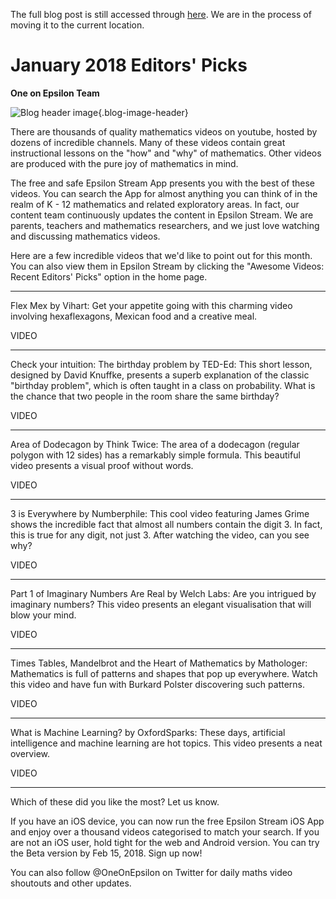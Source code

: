 The full blog post is still accessed through [here](https://www.1onepsilon.com/single-post/2018/01/19/January-2018-Editors-Picks/). We are in the process of moving it to the current location.

# January 2018 Editors' Picks

**One on Epsilon Team**

![Blog header image](https://es-app.com/assets/cn3zh2.jpg){.blog-image-header}

There are thousands of quality mathematics videos on youtube, hosted by dozens of incredible channels. Many of these videos contain great instructional lessons on the "how" and "why" of mathematics. Other videos are produced with the pure joy of mathematics in mind. 

 

The free and safe Epsilon Stream App presents you with the best of these videos. You can search the App for almost anything you can think of in the realm of K - 12 mathematics and related exploratory areas. In fact, our content team continuously updates the content in Epsilon Stream. We are parents, teachers and mathematics researchers, and we just love watching and discussing mathematics videos.

 

Here are a few incredible videos that we'd like to point out for this month. You can also view them in Epsilon Stream by clicking the "Awesome Videos: Recent Editors' Picks" option in the home page.

---

Flex Mex by Vihart: Get your appetite going with this charming video involving hexaflexagons, Mexican food and a creative meal.

VIDEO

---

Check your intuition: The birthday problem by TED-Ed: This short lesson, designed by David Knuffke, presents a superb explanation of the classic "birthday problem", which is often taught in a class on probability. What is the chance that two people in the room share the same birthday?

VIDEO

---

Area of Dodecagon by Think Twice: The area of a dodecagon (regular polygon with 12 sides) has a remarkably simple formula. This beautiful video presents a visual proof without words. 

VIDEO

---

3 is Everywhere by Numberphile: This cool video featuring James Grime shows the incredible fact that almost all numbers contain the digit 3. In fact, this is true for any digit, not just 3. After watching the video, can you see why?

VIDEO

---

Part 1 of Imaginary Numbers Are Real by Welch Labs: Are you intrigued by imaginary numbers? This video presents an elegant visualisation that will blow your mind.

VIDEO

---

Times Tables, Mandelbrot and the Heart of Mathematics by Mathologer: Mathematics is full of patterns and shapes that pop up everywhere. Watch this video and have fun with Burkard Polster discovering such patterns.

VIDEO

---

What is Machine Learning? by OxfordSparks: These days, artificial intelligence and machine learning are hot topics. This video presents a neat overview.

VIDEO

---

Which of these did you like the most? Let us know.
 

If you have an iOS device, you can now run the free Epsilon Stream iOS App and enjoy over a thousand videos categorised to match your search. If you are not an iOS user, hold tight for the web and Android version. You can try the Beta version by Feb 15, 2018. Sign up now!

 

You can also follow @OneOnEpsilon on Twitter for daily maths video shoutouts and other updates.